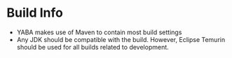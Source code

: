 # Build Info
- YABA makes use of Maven to contain most build settings
- Any JDK should be compatible with the build. However, Eclipse Temurin should be used for all builds related to development.
